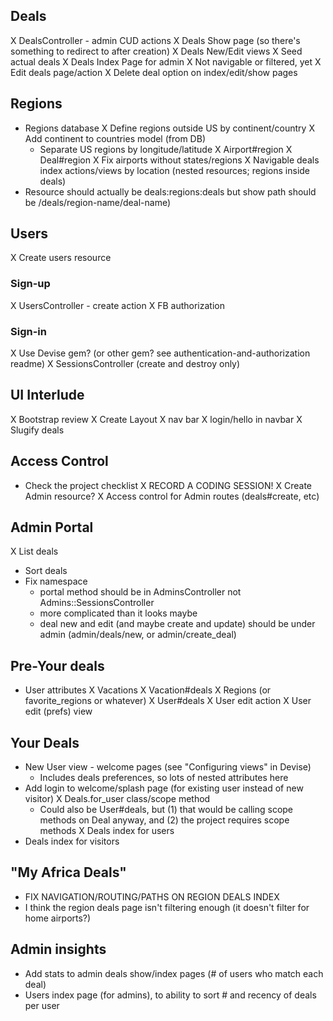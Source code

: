 ## Deals
X DealsController - admin CUD actions
X Deals Show page (so there's something to redirect to after creation)
X Deals New/Edit views
X Seed actual deals 
X Deals Index Page for admin 
  X Not navigable or filtered, yet
X Edit deals page/action
X Delete deal option on index/edit/show pages

## Regions
- Regions database
  X Define regions outside US by continent/country
  X Add continent to countries model (from DB)
  - Separate US regions by longitude/latitude
X Airport#region
X Deal#region
X Fix airports without states/regions
X Navigable deals index actions/views by location (nested resources; regions inside deals)
- Resource should actually be deals:regions:deals but show path should be /deals/region-name/deal-name)

## Users
X Create users resource

### Sign-up
X UsersController - create action
X FB authorization

### Sign-in
X Use Devise gem? (or other gem? see authentication-and-authorization readme)
X SessionsController (create and destroy only)

## UI Interlude
X Bootstrap review
X Create Layout
  X nav bar
  X login/hello in navbar
X Slugify deals

## Access Control
- Check the project checklist
X RECORD A CODING SESSION!
X Create Admin resource?
X Access control for Admin routes (deals#create, etc)

## Admin Portal
X List deals
- Sort deals
- Fix namespace
  - portal method should be in AdminsController not Admins::SessionsController
  - more complicated than it looks maybe
  - deal new and edit (and maybe create and update) should be under admin (admin/deals/new, or admin/create_deal) 

## Pre-Your deals
- User attributes
  X Vacations
    X Vacation#deals
  X Regions (or favorite_regions or whatever)
    X User#deals
X User edit action
X User edit (prefs) view

## Your Deals
- New User view - welcome pages (see "Configuring views" in Devise)
  - Includes deals preferences, so lots of nested attributes here
- Add login to welcome/splash page (for existing user instead of new visitor)
X Deals.for_user class/scope method
  - Could also be User#deals, but (1) that would be calling scope methods on Deal anyway, and (2) the project requires scope methods
X Deals index for users 
- Deals index for visitors

## "My Africa Deals"
- FIX NAVIGATION/ROUTING/PATHS ON REGION DEALS INDEX
- I think the region deals page isn't filtering enough (it doesn't filter for home airports?)

## Admin insights
- Add stats to admin deals show/index pages (# of users who match each deal)
- Users index page (for admins), to ability to sort # and recency of deals per user
